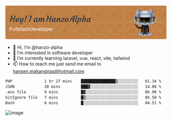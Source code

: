 ![Header](./github-header-image.png)

- 👋 Hi, I’m @hanzo-alpha
- 👀 I’m interested in software developer
- 🌱 I’m currently learning laravel, vue, react, vite, tailwind
- 📫 How to reach me just send me email to hansen.makangiras@hotmail.com 

<!---
hanzo-alpha/hanzo-alpha is a ✨ special ✨ repository because its `README.md` (this file) appears on your GitHub profile.
You can click the Preview link to take a look at your changes.
--->

<!--START_SECTION:waka-->

```txt
PHP              1 hr 27 mins    ███████████████▒░░░░░░░░░   61.34 %
JSON             20 mins         ███▓░░░░░░░░░░░░░░░░░░░░░   14.08 %
.env file        9 mins          █▓░░░░░░░░░░░░░░░░░░░░░░░   06.90 %
GitIgnore file   7 mins          █▒░░░░░░░░░░░░░░░░░░░░░░░   05.50 %
Bash             6 mins          █░░░░░░░░░░░░░░░░░░░░░░░░   04.51 %
```

<!--END_SECTION:waka-->

![image](https://github.com/hanzo-alpha/hanzo-alpha/assets/111342797/c4bd2977-6123-4017-8652-6e166259b484)

